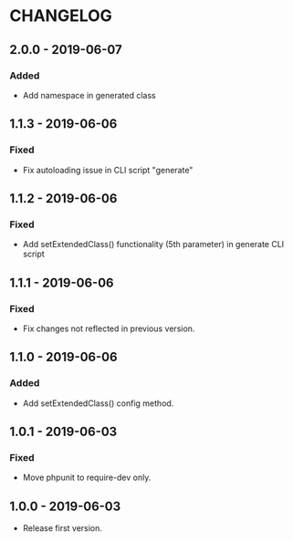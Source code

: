 # CHANGELOG

## 2.0.0 - 2019-06-07

### Added

- Add namespace in generated class

## 1.1.3 - 2019-06-06

### Fixed

- Fix autoloading issue in CLI script "generate"

## 1.1.2 - 2019-06-06

### Fixed

- Add setExtendedClass() functionality (5th parameter) in generate CLI script

## 1.1.1 - 2019-06-06

### Fixed

- Fix changes not reflected in previous version.

## 1.1.0 - 2019-06-06

### Added

- Add setExtendedClass() config method.

## 1.0.1 - 2019-06-03

### Fixed

- Move phpunit to require-dev only.

## 1.0.0 - 2019-06-03

- Release first version.